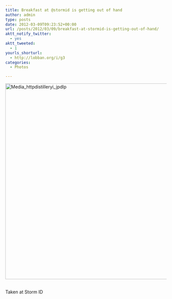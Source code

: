 ```yaml
---
title: Breakfast at @stormid is getting out of hand
author: admin
type: posts
date: 2012-03-09T09:23:52+00:00
url: /posts/2012/03/09/breakfast-at-stormid-is-getting-out-of-hand/
aktt_notify_twitter:
  - yes
aktt_tweeted:
  - 1
yourls_shorturl:
  - http://lobban.org/i/g3
categories:
  - Photos

---
```

<div class='posterous_autopost'>
  <a href="http://instagr.am/p/H8k3JVKlpC/"></p> 
  
  <div class='p_embed p_image_embed'>
    <a href="http://getfile1.posterous.com/getfile/files.posterous.com/nonimage/npgqCCtdhEgGwJxminlgulAbAcdEypFBsExzBAnGIJHivgjjwtsIxfHBfhfJ/media_httpdistilleryi_jpdlp.jpg.scaled1000.jpg"><img alt="Media_httpdistilleryi_jpdlp" height="612" src="http://getfile1.posterous.com/getfile/files.posterous.com/nonimage/npgqCCtdhEgGwJxminlgulAbAcdEypFBsExzBAnGIJHivgjjwtsIxfHBfhfJ/media_httpdistilleryi_jpdlp.jpg.scaled1000.jpg" width="612" /></a>
  </div>
  
  <p>
    </a><br />Taken at Storm ID</div>